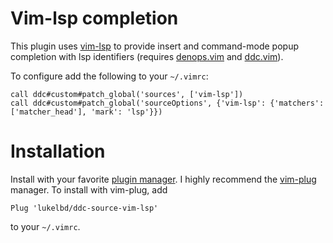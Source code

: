 Vim-lsp completion
==================

This plugin uses [vim-lsp](https://github.com/prabirshrestha/vim-lsp) to provide insert and command-mode
popup completion with lsp identifiers (requires [denops.vim](https://github.com/vim-denops/denops.vim) and [ddc.vim](https://github.com/Shougo/ddc.vim)).

To configure add the following to your `~/.vimrc`:

```vim
call ddc#custom#patch_global('sources', ['vim-lsp'])
call ddc#custom#patch_global('sourceOptions', {'vim-lsp': {'matchers': ['matcher_head'], 'mark': 'lsp'}})
```

Installation
============

Install with your favorite [plugin manager](https://vi.stackexchange.com/q/388/8084).
I highly recommend the [vim-plug](https://github.com/junegunn/vim-plug) manager.
To install with vim-plug, add

```
Plug 'lukelbd/ddc-source-vim-lsp'
```
to your `~/.vimrc`.
